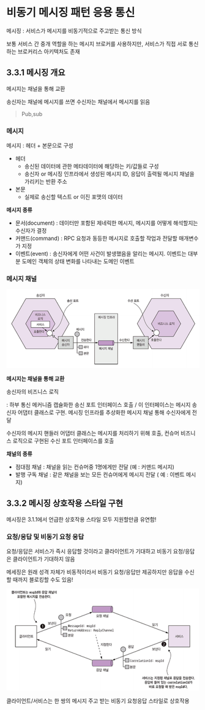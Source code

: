 # 비동기 메시징 패턴 응용 통신

메시징 : 서비스가 메시지를 비동기적으로 주고받는 통신 방식

보통 서비스 간 중개 역할을 하는 메시지 브로커를 사용하지만,
서비스가 직접 서로 통신하는 브로커리스 아키텍처도 존재



## 3.3.1 메시징 개요

메시지는 채널을 통해 교환

송신자는 채널에 메시지를 쓰면 수신자는 채널에서 메시지를 읽음

> Pub,sub

### 메시지

메시지 : 헤더 + 본문으로 구성

- 헤더 
  - 송신된 데이터에 관한 메타데이터에 해당하는 키/값들로 구성
  - 송신자 or 메시징 인프라에서 생성된 메시지 ID, 응답이 출력될 메시지 채널을 가리키는 반환 주소
- 본문
  - 실제로 송신할 텍스트 or 이진 포맷의 데이터



**메시지 종류**

- 문서(document) : 데이터만 포함된 제네릭한 메시지, 메시지를 어떻게 해석할지는 수신자가 결정
- 커맨드(command) : RPC 요청과 동등한 메시지로 호출할 작업과 전달할 매개변수가 지정
- 이벤트(event) : 송신자에게 어떤 사건이 발생했음을 알리는 메시지. 이벤트는 대부분 도메인 객체의 상태 변화를 나타내는 도메인 이벤트



### 메시지 채널

![image-20211017121604197](../images/3.3.1_message.png)

**메시지는 채널을 통해 교환**

송신자의 비즈니스 로직

: 하부 통신 메커니즘 캡슐화한 송신 포트 인터페이스 호출 / 이 인터페이스는 메시지 송신자 어댑터 클래스로 구현. 
메시징 인프라를 추상화한 메시지 채널 통해 수신자에게 전달

수신자의 메시지 핸들러 어댑터 클래스는 메시지를 처리하기 위해 호출, 컨슈머 비즈니스 로직으로 구현된 수신 포트 인터페이스를 호출

**채널의 종류**

- 점대점 채널 : 채널을 읽는 컨슈머중 1명에게만 전달 (예 : 커맨드 메시지)
- 발행 구독 채널 : 같은 채널을 보는 모든 컨슈머에게 메시지 전달 ( 예 : 이벤트 메시지)



## 3.3.2 메시징 상호작용 스타일 구현

메시징은 3.1.1에서 언급한 상호작용 스타일 모두 지원할만큼 유연함! 

### 요청/응답 및 비동기 요청 응답

요청/응답은 서비스가 즉시 응답할 것이라고 클라이언트가 기대하고 비동기 요청/응답은 클라이언트가 기대하지 않음

메세징은 원래 성격 자체가 비동적이라서 비동기 요청/응답만 제공하지만 응답을 수신할 때까지 블로킹할 수도 있음!

![image-20211017151901812](../images/3.3.2_message.png)

클라이언트/서비스는 한 쌍의 메시지 주고 받는 비동기 요청응답 스타일로 상호작용

